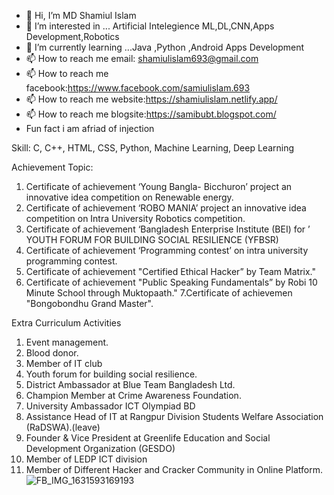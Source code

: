 - 👋 Hi, I’m MD Shamiul Islam 
- 👀 I’m interested in ... Artificial Intelegience ML,DL,CNN,Apps Development,Robotics         
- 🌱 I’m currently learning ...Java ,Python ,Android Apps Development
- 📫 How to reach me email: shamiulislam693@gmail.com
- 📫 How to reach me facebook:https://www.facebook.com/samiulislam.693
- 📫 How to reach me website:https://shamiulislam.netlify.app/       
- 📫 How to reach me blogsite:https://samibubt.blogspot.com/
-   Fun fact i am afriad of injection

Skill:
C, C++, HTML, CSS, Python, Machine Learning, Deep Learning

Achievement 
Topic: 
1. Certificate of achievement ‘Young Bangla- Bicchuron’ project an innovative idea 
competition on Renewable energy.
2. Certificate of achievement ‘ROBO MANIA’ project an innovative idea competition on 
Intra University Robotics competition.
3. Certificate of achievement ‘Bangladesh Enterprise Institute (BEI) for
’ YOUTH FORUM FOR BUILDING SOCIAL RESILIENCE (YFBSR)
4. Certificate of achievement ‘Programming contest’ on intra university programming 
contest.
5. Certificate of achievement "Certified Ethical Hacker” by Team Matrix."
6. Certificate of achievement "Public Speaking Fundamentals” by Robi 10 Minute School 
through Muktopaath."
7.Certificate of achievemen "Bongobondhu Grand Master".

Extra Curriculum Activities 
1. Event management.
2. Blood donor.
3. Member of IT club
4. Youth forum for building social resilience.
5. District Ambassador at Blue Team Bangladesh Ltd.
6. Champion Member at Crime Awareness Foundation.
7. University Ambassador ICT Olympiad BD
8. Assistance Head of IT at Rangpur Division Students Welfare Association (RaDSWA).(leave)
9. Founder & Vice President at Greenlife Education and Social Development Organization (GESDO) 
10. Member of LEDP ICT division
11. Member of Different Hacker and Cracker Community in Online Platform.
![FB_IMG_1631593169193](https://user-images.githubusercontent.com/77440860/189392515-ec559032-f008-4633-9807-863eb1ae7e4e.jpg)



